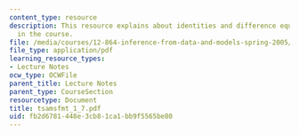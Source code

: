 ```yaml
---
content_type: resource
description: This resource explains about identities and difference equations used
  in the course.
file: /media/courses/12-864-inference-from-data-and-models-spring-2005/fb2d6781448e3cb81ca1bb9f5565be80_tsamsfmt_1_7.pdf
file_type: application/pdf
learning_resource_types:
- Lecture Notes
ocw_type: OCWFile
parent_title: Lecture Notes
parent_type: CourseSection
resourcetype: Document
title: tsamsfmt_1_7.pdf
uid: fb2d6781-448e-3cb8-1ca1-bb9f5565be80
---
```

